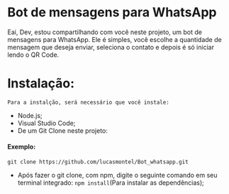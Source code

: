 # Bot de mensagens para WhatsApp
Eai, Dev, estou compartilhando com você neste projeto, um bot de mensagens para WhatsApp. Ele é simples, você escolhe a quantidade de mensagem que deseja enviar, seleciona o contato e depois é só iniciar lendo o QR Code.

# Instalação:
```Para a instalção, será necessário que você instale:```
* Node.js;
* Visual Studio Code;
* De um Git Clone neste projeto:
#### Exemplo: 
   
```git clone https://github.com/lucasmontel/Bot_whatsapp.git```


* Após fazer o git clone, com npm, digite o seguinte comando em seu terminal integrado: ```npm install```(Para instalar as dependências);